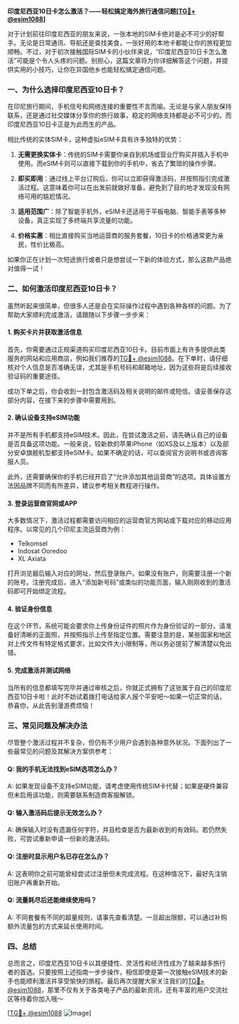**印度尼西亚10日卡怎么激活？——轻松搞定海外旅行通信问题[[TG💪+ @esim1088](https://t.me/s/esim1088)]**

对于计划前往印度尼西亚的朋友来说，一张本地的SIM卡绝对是必不可少的好帮手。无论是日常通讯、导航还是查找美食，一张好用的本地卡都能让你的旅程更加顺畅。不过，对于初次接触国际SIM卡的小伙伴来说，“印度尼西亚10日卡怎么激活”可能是个令人头疼的问题。别担心，这篇文章将为你详细解答这个问题，并提供实用的小技巧，让你在异国他乡也能轻松搞定通信问题。

### 一、为什么选择印度尼西亚10日卡？

在印尼旅行期间，手机信号和网络连接的重要性不言而喻。无论是与家人朋友保持联系，还是通过社交媒体分享你的旅行故事，稳定的网络支持都是必不可少的。而印度尼西亚10日卡正是为此而生的产品。

相比传统的实体SIM卡，这种虚拟eSIM卡具有许多独特的优势：

1. **无需更换实体卡**：传统的SIM卡需要你亲自到机场或营业厅购买并插入手机中使用。而eSIM卡则可以直接下载到你的手机中，省去了繁琐的操作步骤。
   
2. **即买即用**：通过线上平台订购后，你可以立即获得激活码，并按照指引完成激活过程。这意味着你可以在出发前就做好准备，避免到了目的地才发现没有网络可用的尴尬情况。

3. **适用范围广**：除了智能手机外，eSIM卡还适用于平板电脑、智能手表等多种设备，真正实现了多终端共享流量的功能。

4. **价格实惠**：相比直接购买当地运营商的服务套餐，10日卡的价格通常更为亲民，性价比极高。

如果你正在计划一次短途旅行或者只是想尝试一下新的体验方式，那么这款产品绝对值得一试！

### 二、如何激活印度尼西亚10日卡？

虽然听起来很简单，但很多人还是会在实际操作过程中遇到各种各样的问题。为了帮助大家顺利完成激活，请跟随以下步骤一步步来：

#### 1. 购买卡片并获取激活信息

首先，你需要通过正规渠道购买印度尼西亚10日卡。目前市面上有许多提供此类服务的网站和应用商店，例如我们推荐的[TG💪+ @esim1088](https://t.me/s/esim1088)。在下单时，请仔细核对个人信息是否准确无误，尤其是手机号码和邮箱地址，因为这些将是后续接收验证码的重要途径。

成功下单之后，你会收到一封包含激活码及相关说明的邮件或短信。请妥善保存这部分内容，在接下来的步骤中需要用到。

#### 2. 确认设备支持eSIM功能

并不是所有手机都支持eSIM技术。因此，在尝试激活之前，请先确认自己的设备是否具备这项功能。一般来说，较新款的苹果iPhone（如XS及以上版本）以及部分安卓旗舰机型都支持eSIM卡。如果不确定的话，可以查阅官方说明书或咨询客服人员。

此外，还需要确保你的手机已经开启了“允许添加其他运营商”的选项。具体设置方法因品牌不同而有所差异，建议参考相关教程进行操作。

#### 3. 登录运营商官网或APP

大多数情况下，激活过程都需要访问相应的运营商官方网站或下载对应的移动应用程序。以常见的几个印尼主流运营商为例：

- Telkomsel
- Indosat Ooredoo
- XL Axiata

打开浏览器后输入对应的网址，然后登录账户。如果没有账户，则需要注册一个新的账号。注册完成后，进入“添加新号码”或类似的功能页面，输入刚刚收到的激活码即可开始绑定流程。

#### 4. 验证身份信息

在这个环节，系统可能会要求你上传身份证件的照片作为身份验证的一部分。请准备好清晰的正面照，并按照指示上传至指定位置。需要注意的是，某些国家和地区对上传文件有特定格式要求，比如文件大小限制等，所以务必提前了解清楚以免出错。

#### 5. 完成激活并测试网络

当所有的信息都填写完毕并通过审核之后，你就正式拥有了这张属于自己的印度尼西亚10日卡啦！此时不妨试着拨打电话给家人报个平安吧～如果一切正常的话，恭喜你，从此告别漫游费烦恼！

### 三、常见问题及解决办法

尽管整个激活过程并不复杂，但仍有不少用户会遇到各种意外状况。下面列出了一些最常见的问题及其解决方案供参考：

#### Q: 我的手机无法找到eSIM选项怎么办？
A: 如果发现设备不支持eSIM功能，请考虑使用传统SIM卡代替；如果是硬件兼容但未启用该功能，则需要联系制造商客服解锁。

#### Q: 输入激活码后提示无效怎么办？
A: 确保输入时没有遗漏任何字符，并且检查是否为最新收到的有效码。若仍然失败，可尝试重新申请一份新的激活码。

#### Q: 注册时显示用户名已存在怎么办？
A: 这表明你之前可能曾经尝试过注册但未完成流程。在这种情况下，最好先注销旧账户再重新开始。

#### Q: 流量耗尽后还能继续使用吗？
A: 不同套餐有不同的超量规则，请事先查看清楚。一旦超出限额，可以通过补购额外流量包的方式来延长使用时间。

### 四、总结

总而言之，印度尼西亚10日卡以其便捷性、灵活性和经济性成为了越来越多旅行者的首选。只要按照上述指南一步步操作，相信即使是第一次接触eSIM技术的新手也能顺利激活并享受愉快的旅程。最后再次提醒大家关注我们的[TG💪+ @esim1088](https://t.me/s/esim1088)，那里不仅有关于各类电子产品的最新资讯，还有丰富的用户交流社区等待着你加入哦～

[[TG💪+ @esim1088](https://t.me/s/esim1088) ![Image](https://i.postimg.cc/4NQfJmqS/Snipaste-2025-05-13-00-14-12.png)]